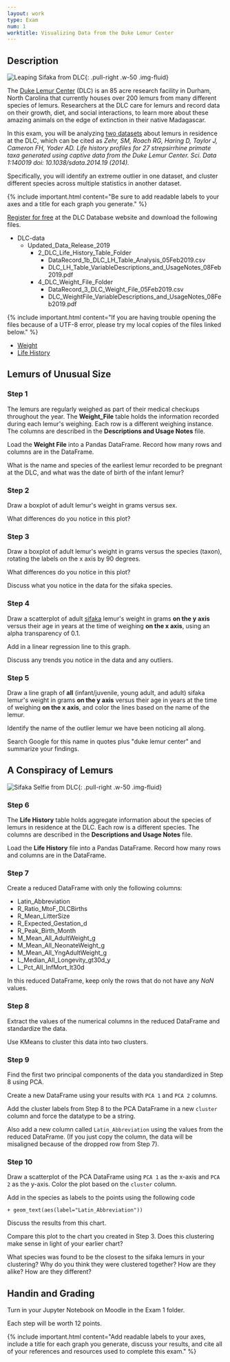 ```yaml
---
layout: work
type: Exam
num: 1
worktitle: Visualizing Data from the Duke Lemur Center
---
```


## Description

![Leaping Sifaka from DLC](../assets/images/leaping.jpg){: .pull-right .w-50 .img-fluid}

The [Duke Lemur Center](https://lemur.duke.edu/) (DLC)
is an 85 acre research facility in Durham, North Carolina
that currently houses over 200 lemurs from many different
species of lemurs. Researchers at the DLC care for
lemurs and record data on their growth, diet, and
social interactions, to learn more about these amazing
animals on the edge of extinction in their native Madagascar.

In this exam, you will be analyzing
[two datasets](https://lemur.duke.edu/duke-lemur-center-database/)
about lemurs in residence at the DLC, which can be cited as
*Zehr, SM, Roach RG, Haring D, Taylor J, Cameron FH, Yoder AD. Life history profiles for 27 strepsirrhine primate taxa generated using captive data from the Duke Lemur Center. Sci. Data 1:140019 doi: 10.1038/sdata.2014.19 (2014).*

Specifically, you
will identify an extreme outlier in one dataset, and cluster
different species across multiple statistics in another dataset.

{% include important.html content="Be sure to add readable labels to your axes and a title for
each graph you generate." %}

[Register for free](https://duke.qualtrics.com/jfe/form/SV_cZMTHoHiAljNGXX?Q_JFE=qdg)
at the DLC Database website and download
the following files.
* DLC-data
  * Updated_Data_Release_2019
    * 2_DLC_Life_History_Table_Folder
      * DataRecord_1b_DLC_LH_Table_Analysis_05Feb2019.csv
      * DLC_LH_Table_VariableDescriptions_and_UsageNotes_08Feb2019.pdf
    * 4_DLC_Weight_File_Folder
      * DataRecord_3_DLC_Weight_File_05Feb2019.csv
      * DLC_WeightFile_VariableDescriptions_and_UsageNotes_08Feb2019.pdf

{% include important.html content="If you are having trouble opening the files because of a UTF-8 error, please try my local copies of the  files linked below." %}

* [Weight]({{site.baseurl}}/assets/data/DataRecord_3_DLC_Weight_File_05Feb2019.csv)
* [Life History]({{site.baseurl}}/assets/data/DataRecord_1b_DLC_LH_Table_Analysis_05Feb2019.csv)

## Lemurs of Unusual Size

### Step 1

The lemurs are regularly weighed as part of their medical
checkups throughout the year. The **Weight_File** table
holds the information recorded during
each lemur's weighing. Each row is a different
weighing instance. The columns are described in the
**Descriptions and Usage Notes** file.

Load the **Weight File** into a Pandas DataFrame. Record how many
rows and columns are in the DataFrame.

What is the name and species of the earliest lemur recorded to be pregnant at the DLC, and what was the date of birth of the infant lemur?

### Step 2

Draw a boxplot of adult lemur's weight in grams versus sex.

What
differences do you notice in this plot?

### Step 3

Draw a boxplot of adult lemur's weight in grams versus the species
(taxon), rotating the labels on the x axis by 90 degrees.

What
differences do you notice in this plot?

Discuss what you notice in
the data for the sifaka species.

### Step 4

Draw a scatterplot of adult
[sifaka](https://en.wikipedia.org/wiki/Sifaka) lemur's weight in
grams **on the y axis** versus their age in years at the time of weighing **on the x axis**, using an alpha
transparency of 0.1.

Add in a linear regression line to this graph.

Discuss any trends you notice in the data and any outliers.

### Step 5

Draw a line graph of **all** (infant/juvenile,
young adult, and adult) sifaka lemur's weight in
grams **on the y axis** versus their age in years at the time of
weighing **on the x axis**, and color the lines based on the name of the lemur.

Identify the name of the outlier lemur we have been
noticing all along.

Search Google for this name in quotes
plus "duke lemur center" and summarize your findings.

## A Conspiracy of Lemurs

![Sifaka Selfie from DLC](../assets/images/sifakas.jpg){: .pull-right .w-50 .img-fluid}

### Step 6

The **Life History** table holds aggregate information about the
species of lemurs in residence at the DLC. Each row is a different
species. The columns are described in the
**Descriptions and Usage Notes** file.

Load the **Life History** file into a Pandas DataFrame. Record how many
rows and columns are in the DataFrame.

### Step 7

Create a reduced DataFrame with only the following columns:

* Latin_Abbreviation
* R_Ratio_MtoF_DLCBirths
* R_Mean_LitterSize
* R_Expected_Gestation_d
* R_Peak_Birth_Month
* M_Mean_All_AdultWeight_g
* M_Mean_All_NeonateWeight_g
* M_Mean_All_YngAdultWeight_g
* L_Median_All_Longevity_gt30d_y
* L_Pct_All_InfMort_lt30d

In this reduced DataFrame, keep only the rows that do
not have any *NaN* values.

### Step 8

Extract the values of the numerical columns in the reduced DataFrame
and standardize the data.

Use KMeans to cluster this data into two clusters.

### Step 9

Find the first two principal components of the data you
standardized in Step 8 using PCA.

Create a new DataFrame using your results with `PCA 1` and `PCA 2` columns.

Add the cluster labels from Step 8 to the
PCA DataFrame in a new `cluster` column and
force the datatype to be a string.

Also add a new column called `Latin_Abbreviation` using
the values from the reduced DataFrame. (If you just copy the
column, the data will be misaligned because of the dropped row
from Step 7).

### Step 10

Draw a scatterplot of the PCA DataFrame using `PCA 1`
as the x-axis and `PCA 2` as the y-axis. Color the plot
based on the `cluster` column.

Add in the species as labels to the points using the following code

    + geom_text(aes(label="Latin_Abbreviation"))

Discuss the results from this chart.

Compare this plot to the chart you created in Step 3. Does this
clustering make sense in light of your earlier chart?

What species was found to be the closest to the sifaka lemurs
in your clustering? Why do you think they were
clustered together? How are they alike? How are they different?

## Handin and Grading

Turn in your Jupyter Notebook on Moodle in the Exam 1 folder.

Each step will be worth 12 points.

{% include important.html content="Add readable labels to your axes,
include a title for each graph you generate, discuss your results,
and cite all of your references and resources used to complete
this exam." %}
